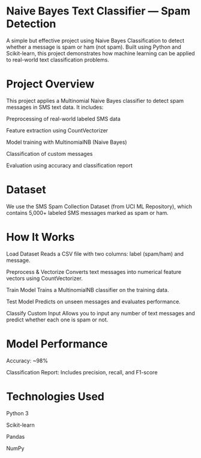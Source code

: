 # Naive Bayes Text Classifier — Spam Detection
A simple but effective project using Naive Bayes Classification to detect whether a message is spam or ham (not spam). Built using Python and Scikit-learn, this project demonstrates how machine learning can be applied to real-world text classification problems.

# Project Overview
This project applies a Multinomial Naive Bayes classifier to detect spam messages in SMS text data. It includes:

Preprocessing of real-world labeled SMS data

Feature extraction using CountVectorizer

Model training with MultinomialNB (Naive Bayes)

Classification of custom messages

Evaluation using accuracy and classification report

# Dataset
We use the SMS Spam Collection Dataset (from UCI ML Repository), which contains 5,000+ labeled SMS messages marked as spam or ham.

# How It Works
Load Dataset
Reads a CSV file with two columns: label (spam/ham) and message.

Preprocess & Vectorize
Converts text messages into numerical feature vectors using CountVectorizer.

Train Model
Trains a MultinomialNB classifier on the training data.

Test Model
Predicts on unseen messages and evaluates performance.

Classify Custom Input
Allows you to input any number of text messages and predict whether each one is spam or not.

# Model Performance
Accuracy: ~98%

Classification Report: Includes precision, recall, and F1-score

# Technologies Used
Python 3

Scikit-learn

Pandas

NumPy
